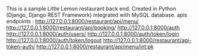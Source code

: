 This is a sample Little Lemon restaurant back end.
Created in Python (Django, Django REST Framework) integrated with MySQL database.
apis endpoints : 
http://127.0.0.1:8000/restaurant/api/menu/
http://127.0.0.1:8000/restaurant/api/booking/
http://127.0.0.1:8000/auth
http://127.0.0.1:8000/auth/users/
http://127.0.0.1:8000/auth/token/login
http://127.0.0.1:8000/auth/token/logout
http://127.0.0.1:8000/restaurant/api-token-auth/
http://127.0.0.1:8000/restaurant/api/menu/<int:pk>

